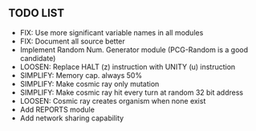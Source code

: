 ## TODO LIST
+ FIX: Use more significant variable names in all modules
+ FIX: Document all source better
+ Implement Random Num. Generator module (PCG-Random is a good candidate)
+ LOOSEN: Replace HALT (z) instruction with UNITY (u) instruction
+ SIMPLIFY: Memory cap. always 50%
+ SIMPLIFY: Make cosmic ray only mutation
+ SIMPLIFY: Make cosmic ray hit every turn at random 32 bit address
+ LOOSEN: Cosmic ray creates organism when none exist
+ Add REPORTS module
+ Add network sharing capability
